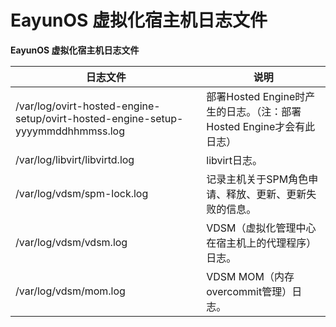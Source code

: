 # EayunOS 虚拟化宿主机日志文件

**EayunOS 虚拟化宿主机日志文件**

|        日志文件        |        说明        |
|------------------------|--------------------|
|/var/log/ovirt-hosted-engine-setup/ovirt-hosted-engine-setup-yyyymmddhhmmss.log|部署Hosted Engine时产生的日志。（注：部署Hosted Engine才会有此日志）|
|/var/log/libvirt/libvirtd.log|libvirt日志。          |
|/var/log/vdsm/spm-lock.log|记录主机关于SPM角色申请、释放、更新、更新失败的信息。|
|/var/log/vdsm/vdsm.log  |VDSM（虚拟化管理中心在宿主机上的代理程序）日志。|
|/var/log/vdsm/mom.log   |VDSM MOM（内存overcommit管理）日志。|
